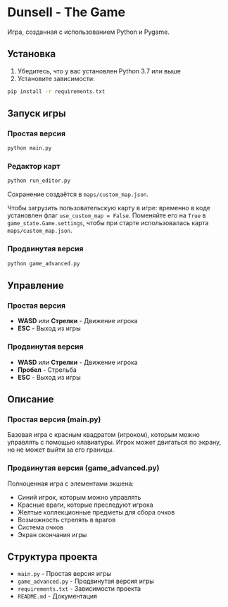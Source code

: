 # Dunsell - The Game

Игра, созданная с использованием Python и Pygame.

## Установка

1. Убедитесь, что у вас установлен Python 3.7 или выше
2. Установите зависимости:
```bash
pip install -r requirements.txt
```

## Запуск игры

### Простая версия
```bash
python main.py
```

### Редактор карт
```bash
python run_editor.py
```
Сохранение создаётся в `maps/custom_map.json`.

Чтобы загрузить пользовательскую карту в игре: временно в коде установлен флаг `use_custom_map = False`. Поменяйте его на `True` в `game_state.Game.settings`, чтобы при старте использовалась карта `maps/custom_map.json`.

### Продвинутая версия
```bash
python game_advanced.py
```

## Управление

### Простая версия
- **WASD** или **Стрелки** - Движение игрока
- **ESC** - Выход из игры

### Продвинутая версия
- **WASD** или **Стрелки** - Движение игрока
- **Пробел** - Стрельба
- **ESC** - Выход из игры

## Описание

### Простая версия (main.py)
Базовая игра с красным квадратом (игроком), которым можно управлять с помощью клавиатуры. Игрок может двигаться по экрану, но не может выйти за его границы.

### Продвинутая версия (game_advanced.py)
Полноценная игра с элементами экшена:
- Синий игрок, которым можно управлять
- Красные враги, которые преследуют игрока
- Желтые коллекционные предметы для сбора очков
- Возможность стрелять в врагов
- Система очков
- Экран окончания игры

## Структура проекта

- `main.py` - Простая версия игры
- `game_advanced.py` - Продвинутая версия игры
- `requirements.txt` - Зависимости проекта
- `README.md` - Документация
